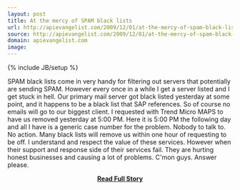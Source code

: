 ```yaml
---
layout: post
title: At the mercy of SPAM black lists
url: http://apievangelist.com/2009/12/01/at-the-mercy-of-spam-black-lists/
source: http://apievangelist.com/2009/12/01/at-the-mercy-of-spam-black-lists/
domain: apievangelist.com
image: 
---
```

{% include JB/setup %}<p>SPAM black lists come in very handy for filtering out servers that potentially are sending SPAM. However every once in a while I get a server listed and I get stuck in hell.
Our primary mail server got black listed yesterday at some point, and it happens to be a black list that SAP references. So of course no emails will go to our biggest client.
I requested with Trend Micro MAPS to have us removed yesterday at 5:00 PM.
Here it is 5:00 PM the following day and all I have is a generic case number for the problem. Nobody to talk to. No action.
Many black lists will remove us within one hour of requesting to be off. I understand and respect the value of these services. However when their support and response side of their services fail. They are hurting honest businesses and causing a lot of problems.
C'mon guys. Answer please.
</p>
<center><p><a href="http://apievangelist.com/2009/12/01/at-the-mercy-of-spam-black-lists/" style='padding:25px; font-sze:18px; font-weight: bold;'>Read Full Story</a></p></center>
